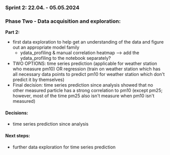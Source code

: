 ### Sprint 2: 22.04. - 05.05.2024

### Phase Two - Data acquisition and exploration:
__Part 2:__ 
- first data exploration to help get an understanding of the data and figure out an appropriate model family
    - ydata_profiling & manual correlation heatmap --> add the ydata_profiling to the notebook separately?
- TWO OPTIONS: time series prediction (applicable for weather station who measure pm10) OR regression (train on weather station which has all necessary data points to predict pm10 for weather station which don't predict it by themselves)
- Final decision: time series prediction since analysis showed that no other measured particle has a strong correlation to pm10 (except pm25; however, most of the time pm25 also isn't measure when pm10 isn't measured)

#### Decisions:
- time series prediction since analysis

#### Next steps:
- further data exploration for time series prediction

    
